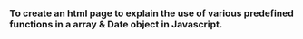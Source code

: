 ### To create an html page to explain the use of various predefined functions in a array & Date object in Javascript.
